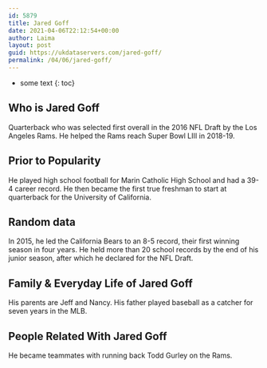 ```yaml
---
id: 5879
title: Jared Goff
date: 2021-04-06T22:12:54+00:00
author: Laima
layout: post
guid: https://ukdataservers.com/jared-goff/
permalink: /04/06/jared-goff/
---
```


* some text
{: toc}


## Who is Jared Goff
                  
                  
                  
Quarterback who was selected first overall in the 2016 NFL Draft by the Los Angeles Rams. He helped the Rams reach Super Bowl LIII in 2018-19. 
                  
              
            
              
            
                
                
                
## Prior to Popularity
                  
                  
                  
He played high school football for Marin Catholic High School and had a 39-4 career record. He then became the first true freshman to start at quarterback for the University of California.
                  
              
            
              
            
                
                
                
## Random data
                  
                  
                  
In 2015, he led the California Bears to an 8-5 record, their first winning season in four years. He held more than 20 school records by the end of his junior season, after which he declared for the NFL Draft.
                  
              
            
              
            
                
                
                
## Family & Everyday Life of Jared Goff
                  
                  
                  
His parents are Jeff and Nancy. His father played baseball as a catcher for seven years in the MLB.
                  
              
            
              
            
                
                
                
## People Related With Jared Goff
                  
                  
                  
He became teammates with running back Todd Gurley on the Rams.
                  
              
            
              
            
                
              
            
              
              
            
            
              
            
          
          
          